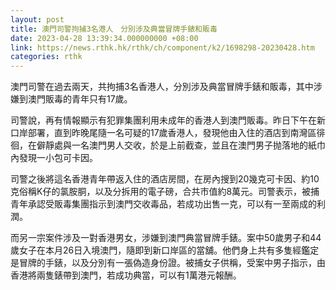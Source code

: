 ```yaml
---
layout: post
title: 澳門司警拘捕3名港人　分別涉及典當冒牌手錶和販毒
date: 2023-04-28 13:39:34.000000000 +08:00
link: https://news.rthk.hk/rthk/ch/component/k2/1698298-20230428.htm
categories: rthk
---
```


澳門司警在過去兩天，共拘捕3名香港人，分別涉及典當冒牌手錶和販毒，其中涉嫌到澳門販毒的青年只有17歲。

司警說，再有情報顯示有犯罪集團利用未成年的香港人到澳門販毒。昨日下午在新口岸部署，直到昨晚尾隨一名可疑的17歲香港人，發現他由入住的酒店到南灣區徘徊，在僻靜處與一名澳門男人交收，於是上前截查，並且在澳門男子抛落地的紙巾內發現一小包可卡因。

司警之後將這名香港青年帶返入住的酒店房間，在房內搜到20幾克可卡因、約10克俗稱K仔的氯胺胴，以及分拆用的電子磅，合共市值約8萬元。司警表示，被捕青年承認受販毒集團指示到澳門交收毒品，若成功出售一克，可以有一至兩成的利潤。

而另一宗案件涉及一對香港男女，涉嫌到澳門典當冒牌手錶。案中50歲男子和44歲女子在本月26日入境澳門，隨即到新口岸區的當舖。他們身上共有多隻經鑑定是冒牌的手錶，以及分別有一張偽造身份證。被捕女子供稱，受案中男子指示，由香港將兩隻錶帶到澳門，若成功典當，可以有1萬港元報酬。
